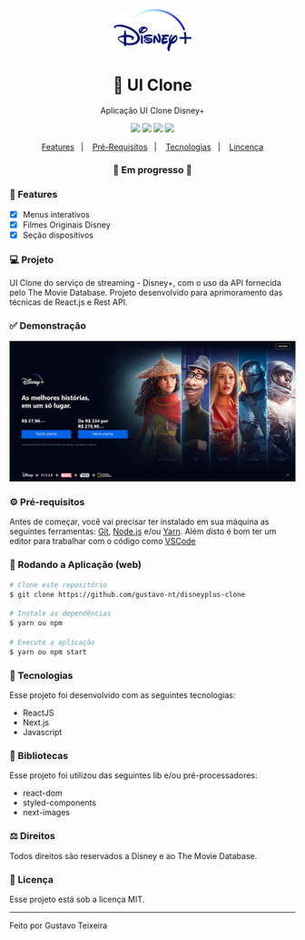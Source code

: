 <h4 align="center">
  <img src="https://github.com/gustavo-nt/disneyplus-clone/blob/main/public/images/github/disneyplus.png" alt="logo" height="75"/>
</h4>

<h1 align="center">
    🚀 UI Clone
</h1>

<p align="center">Aplicação UI Clone Disney+</p>

<p align="center">
  <img src="https://img.shields.io/badge/react%20version-16.8.0-informational"/>
  <img src="https://img.shields.io/badge/next%20version-latest-important" />
  <img src="https://img.shields.io/badge/last%20commit-october-blue" />
  <img src="https://img.shields.io/badge/license-MIT-success"/>
</p>

<p align="center">
  <a href="#-features">Features</a>&nbsp;&nbsp;&nbsp;|&nbsp;&nbsp;&nbsp;
  <a href="#-pré-requisitos">Pré-Requisitos</a>&nbsp;&nbsp;&nbsp;|&nbsp;&nbsp;&nbsp;
  <a href="#-tecnologias">Tecnologias</a>&nbsp;&nbsp;&nbsp;|&nbsp;&nbsp;&nbsp;
  <a href="#-licença">Lincença</a>
</p>

<h3 align="center"> 
🚧  Em progresso  🚧
</h3>

### 📎 Features 

- [x] Menus interativos
- [x] Filmes Originais Disney
- [x] Seção dispositivos 

### 💻 Projeto

UI Clone do serviço de streaming - Disney+, com o uso da API fornecida pelo The Movie Database. Projeto desenvolvido para aprimoramento das técnicas de React.js e Rest API.

### ✅ Demonstração
<img src="https://github.com/gustavo-nt/disneyplus-clone/blob/main/public/images/github/home.png" />

### ⚙ Pré-requisitos

Antes de começar, você vai precisar ter instalado em sua máquina as seguintes ferramentas:
[Git](https://git-scm.com), [Node.js](https://nodejs.org/en/) e/ou [Yarn](https://yarnpkg.com/). 
Além disto é bom ter um editor para trabalhar com o código como [VSCode](https://code.visualstudio.com/)

### 📗 Rodando a Aplicação (web)

```bash
# Clone este repositório
$ git clone https://github.com/gustavo-nt/disneyplus-clone

# Instale as dependências
$ yarn ou npm

# Execute a aplicação
$ yarn ou npm start
```

### 🚀 Tecnologias

Esse projeto foi desenvolvido com as seguintes tecnologias:

- ReactJS
- Next.js
- Javascript

### 📕 Bibliotecas

Esse projeto foi utilizou das seguintes lib e/ou pré-processadores:

- react-dom
- styled-components
- next-images

### ⚖ Direitos

Todos direitos são reservados a Disney e ao The Movie Database.

### 📝 Licença

Esse projeto está sob a licença MIT.

<hr/>

Feito por Gustavo Teixeira
